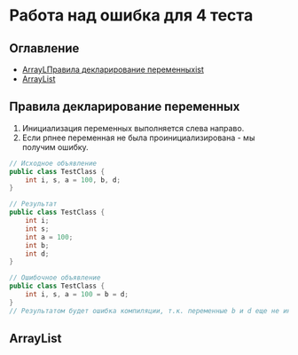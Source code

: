 # Работа над ошибка для 4 теста

## Оглавление

* [ArrayLПравила декларирование переменныхist](#link1)
* [ArrayList](#link2)

## Правила декларирование переменных <a name="link1"></a>

1. Инициализация переменных выполняется слева направо.
1. Если рпнее переменная не была проинициализирована - мы получим ошибку.

``` java
// Исходное объявление
public class TestClass {
    int i, s, a = 100, b, d;
}

// Результат
public class TestClass {
    int i;
    int s;
    int a = 100;
    int b;
    int d;
}

// Ошибочное объявление
public class TestClass {
    int i, s, a = 100 = b = d;
}
// Результатом будет ошибка компиляции, т.к. переменные b и d еще не инициализированы.
```

## ArrayList <a name="link2"></a>
